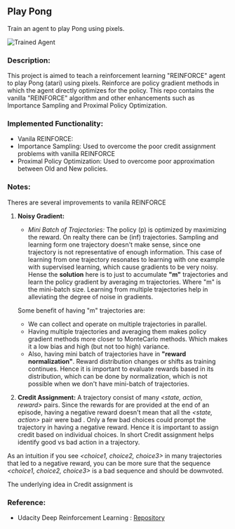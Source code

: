 [//]: # (Image References)

[image1]: https://github.com/Sardhendu/DeepRL/blob/master/pong_atari/images/pong-v0.gif "Trained Agent"

Play Pong
-----------
Train an agent to play Pong using pixels.  

![Trained Agent][image1]

### Description:
This project is aimed to teach a reinforcement learning "REINFORCE" agent to play Pong (atari) using pixels. 
Reinforce are policy gradient methods in which the agent directly optimizes for the policy. This repo contains the vanilla "REINFORCE" algorithm and other enhancements such as Importance Sampling and Proximal Policy Optimization.

### Implemented Functionality:
   * Vanila REINFORCE: 
   * Importance Sampling: Used to overcome the poor credit assignment problems with vanilla REINFORCE
   * Proximal Policy Optimization: Used to overcome poor approximation between Old and New policies.

### Notes:
Theres are several improvements to vanila REINFORCE
1. **Noisy Gradient:** 
   * *Mini Batch of Trajectories:* The policy (p) is optimized by maximizing the reward. On realty there can be (inf) 
   trajectories. Sampling and learning form one trajectory doesn't make sense, since one trajectory is not 
   representative of enough  information. This case of learning from one trajectory resonates to learning with one 
   example with supervised learning, which cause gradients to be very noisy. Hense the **solution** here is to just 
   to accumulate **"m"** trajectories and learn the policy gradient by averaging m trajectories. Where "m" is the 
   mini-batch size. Learning from multiple trajectories help in alleviating the degree of noise in gradients.
    
   Some benefit of having "m" trajectories are:
   * We can collect and operate on multiple trajectories in parallel.
   * Having multiple trajectories and averaging them makes policy gradient methods more closer to MonteCarlo methods.
    Which makes it a low bias and high (but not too high) variance.
   * Also, having mini batch of trajectories have in **"reward normalization"**. Reward distribution changes or 
   shifts as training continues. Hence it is important to evaluate rewards based in its distribution, which can be done by normalization, which is not possible when we don't have mini-batch of trajectories.
   
2. **Credit Assignment:** A trajectory consist of many *<state, action, reward>* pairs. Since the rewards for are 
provided at the end of an episode, having a negative reward doesn't mean that all the *<state, action>* pair were bad
. Only a few bad choices could prompt the trajectory in having a negative reward. Hence it is important to assign 
credit based on individual choices. In short Credit assignment helps identify good vs bad action in a trajectory.

As an intuition if you see *<choice1, choice2, choice3>* in many trajectories that led to a negative reward, you can be 
more sure that the sequence *<choice1, choice2, choice3>* is a bad sequence and should be downvoted.

The underlying idea in Credit assignment is     

### Reference:

* Udacity Deep Reinforcement Learning : [Repository](https://github.com/udacity/deep-reinforcement-learning)